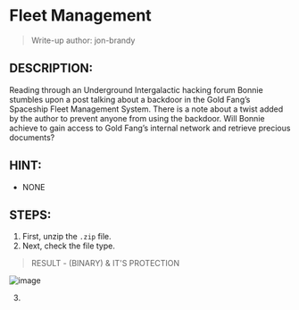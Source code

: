 # Fleet Management
> Write-up author: jon-brandy
## DESCRIPTION:
Reading through an Underground Intergalactic hacking forum Bonnie stumbles upon a post talking about a backdoor in the Gold Fang’s Spaceship Fleet Management System. 
There is a note about a twist added by the author to prevent anyone from using the backdoor. 
Will Bonnie achieve to gain access to Gold Fang’s internal network and retrieve precious documents?
## HINT:
- NONE
## STEPS:
1. First, unzip the `.zip` file.
2. Next, check the file type.

> RESULT - (BINARY) & IT'S PROTECTION

![image](https://user-images.githubusercontent.com/70703371/212446039-293b74a8-9845-4350-9358-af43c7d8c939.png)


3. 
